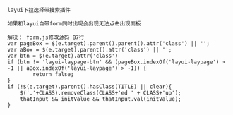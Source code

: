     layui下拉选择带搜索插件

    如果和layui自带form同时出现会出现无法点击出现面板

    解决： form.js修改源码 87行
    var pageBox = $(e.target).parent().parent().attr('class') || '';
    var aBox = $(e.target).parent().attr('class') || '';
    var btn = $(e.target).attr('class')
    if (btn != 'layui-laypage-btn' && (pageBox.indexOf('layui-laypage') > -1 || aBox.indexOf('layui-laypage') > -1)) {
            return false;
    }
    if (!$(e.target).parent().hasClass(TITLE) || clear){
        $('.'+CLASS).removeClass(CLASS+'ed ' + CLASS+'up');
        thatInput && initValue && thatInput.val(initValue);
    }

